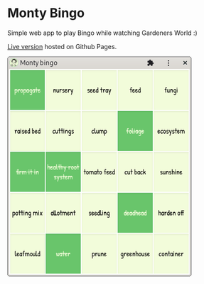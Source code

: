 # Monty Bingo

Simple web app to play Bingo while watching Gardeners World :)

[Live version](https://roel.huybrechts.re/monty-bingo/) hosted on Github Pages.

![screenshot](screenshot.png)